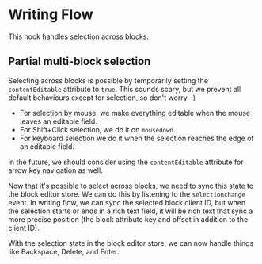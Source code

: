# Writing Flow

This hook handles selection across blocks.

## Partial multi-block selection

Selecting across blocks is possible by temporarily setting the `contentEditable`
attribute to `true`. This sounds scary, but we prevent all default behaviours
except for selection, so don't worry. :)

-   For selection by mouse, we make everything editable when the mouse leaves an
    editable field.
-   For Shift+Click selection, we do it on `mousedown`.
-   For keyboard selection we do it when the selection reaches the edge of an
    editable field.

In the future, we should consider using the `contentEditable` attribute for
arrow key navigation as well.

Now that it's possible to select across blocks, we need to sync this state to
the block editor store. We can do this by listening to the `selectionchange`
event. In writing flow, we can sync the selected block client ID, but when the
selection starts or ends in a rich text field, it will be rich text that sync a
more precise position (the block attribute key and offset in addition to the
client ID).

With the selection state in the block editor store, we can now handle things
like Backspace, Delete, and Enter.
